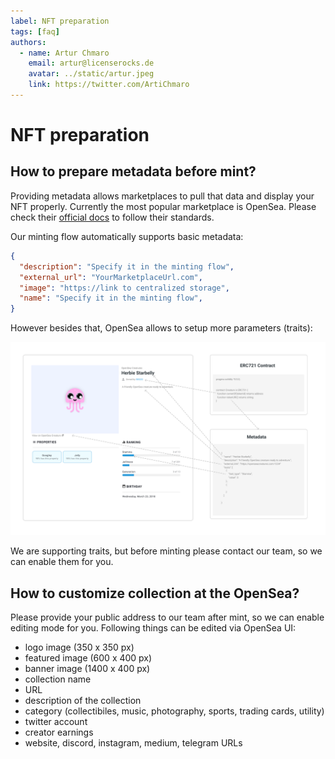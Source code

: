 ```yaml
---
label: NFT preparation
tags: [faq]
authors:
  - name: Artur Chmaro
    email: artur@licenserocks.de
    avatar: ../static/artur.jpeg
    link: https://twitter.com/ArtiChmaro
---
```


# NFT preparation

## How to prepare metadata before mint?

Providing metadata allows marketplaces to pull that data and display your NFT properly.
Currently the most popular marketplace is OpenSea. Please check their
[official docs](https://docs.opensea.io/docs/metadata-standards) to follow their standards.

Our minting flow automatically supports basic metadata:

```json
{
  "description": "Specify it in the minting flow",
  "external_url": "YourMarketplaceUrl.com",
  "image": "https://link to centralized storage",
  "name": "Specify it in the minting flow",
}
```

However besides that, OpenSea allows to setup more parameters (traits):

![docs.opensea.io](/static/metadata-opensea.png)

We are supporting traits, but before minting please contact our team, so we can enable them for you.

## How to customize collection at the OpenSea?

Please provide your public address to our team after mint, so we can enable editing mode for you.
Following things can be edited via OpenSea UI:
* logo image (350 x 350 px)
* featured image (600 x 400 px)
* banner image (1400 x 400 px)
* collection name
* URL
* description of the collection
* category (collectibiles, music, photography, sports, trading cards, utility)
* twitter account
* creator earnings
* website, discord, instagram, medium, telegram URLs

